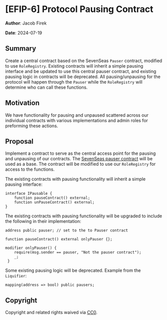 # [EFIP-6] Protocol Pausing Contract

**Author**: Jacob Firek

**Date**: 2024-07-19

## Summary

Create a central contract based on the SevenSeas `Pauser` contract, modified to use `RoleRegistry`. Existing contracts will inherit a simple pausing interface and be updated to use this central pauser contract, and existing pausing logic in contracts will be deprecated. All pausing/unpausing for the protocol will happen through the `Pauser` while the `RoleRegistry` will determine who can call these functions.

## Motivation

We have functionality for pausing and unpaused scattered across our individual contracts with various implementations and admin roles for preforming these actions. 

## Proposal

Implement a contract to serve as the central access point for the pausing and unpausing of our contracts. The [SevenSeas pauser contract](https://github.com/Se7en-Seas/boring-governance/blob/main/src/base/Roles/Pauser.sol) will be used as a base. The contract will be modified to use our `RoleRegistry` for access to the functions. 

The existing contracts with pausing functionality will inherit a simple pausing interface:

```
interface IPausable {
    function pauseContract() external;
    function unPauseContract() external;
}
```

The existing contracts with pausing functionality will be upgraded to include the following in their implementation:
```
address public pauser; // set to the to Pauser contract

function pauseContract() external onlyPauser {};

modifier onlyPauser() {
    require(msg.sender == pauser, "Not the pauser contract");
    _;
 }
```

Some existing pausing logic will be deprecated. Example from the `Liquifier`:
```
mapping(address => bool) public pausers;
```

## Copyright

Copyright and related rights waived via [CC0](https://creativecommons.org/publicdomain/zero/1.0/).

